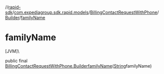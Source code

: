 //[rapid-sdk](../../../../index.md)/[com.expediagroup.sdk.rapid.models](../../index.md)/[BillingContactRequestWithPhone](../index.md)/[Builder](index.md)/[familyName](family-name.md)

# familyName

[JVM]\

public final [BillingContactRequestWithPhone.Builder](index.md)[familyName](family-name.md)([String](https://docs.oracle.com/javase/8/docs/api/java/lang/String.html)familyName)
